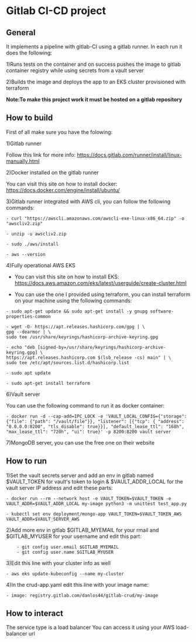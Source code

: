 Gitlab CI-CD project 
==========================

General
------------

It implements a pipeline with gitlab-CI using a gitlab runner.
In each run it does the following:

1)Runs tests on the container and on success pushes the image to gitlab container registry while using secrets from a vault server

2)Builds the image and deploys the app to an EKS cluster provisioned with terraform

**Note:To make this project work it must be hosted on a gitlab repository**


How to build
------------

First of all make sure you have the folowing:

1)Gitlab runner

Follow this link for more info:
https://docs.gitlab.com/runner/install/linux-manually.html

2)Docker installed on the gitlab runner

You can visit this site on how to install docker: 
https://docs.docker.com/engine/install/ubuntu/


3)Gitlab runner integrated with AWS cli, you can follow the following commands:

 ```
 - curl "https://awscli.amazonaws.com/awscli-exe-linux-x86_64.zip" -o "awscliv2.zip"
 
 - unzip -u awscliv2.zip
 
 - sudo ./aws/install
 
 - aws --version
 ```

4)Fully operational AWS EKS
- You can visit this site on how to install EKS: https://docs.aws.amazon.com/eks/latest/userguide/create-cluster.html

- You can use the one I provided using terraform, you can install terraform on your machine using the following commands:

```
- sudo apt-get update && sudo apt-get install -y gnupg software-properties-common
```

```
- wget -O- https://apt.releases.hashicorp.com/gpg | \
gpg --dearmor | \
sudo tee /usr/share/keyrings/hashicorp-archive-keyring.gpg
```

```
- echo "deb [signed-by=/usr/share/keyrings/hashicorp-archive-keyring.gpg] \
https://apt.releases.hashicorp.com $(lsb_release -cs) main" | \
sudo tee /etc/apt/sources.list.d/hashicorp.list
```

`- sudo apt update`

`- sudo apt-get install terraform`



6)Vault server

You can use the following command to run it as docker container:

 ```
 - docker run -d --cap-add=IPC_LOCK -e 'VAULT_LOCAL_CONFIG={"storage": {"file": {"path": "/vault/file"}}, "listener": [{"tcp": { "address": "0.0.0.0:8200", "tls_disable": true}}], "default_lease_ttl": "168h", "max_lease_ttl": "720h", "ui": true}' -p 8200:8200 vault server
 ```

 7)MongoDB server, you can use the free one on their website


How to run
------------

1)Set the vault secrets server and add an env in gitlab named $VAULT_TOKEN for vault's token to login & $VAULT_ADDR_LOCAL for the vault server IP address and edit these parts:


```
- docker run --rm --network host -e VAULT_TOKEN=$VAULT_TOKEN -e VAULT_ADDR=$VAULT_ADDR_LOCAL my-image python3 -m unittest test_app.py

- kubectl set env deployment/mongo-app VAULT_TOKEN=$VAULT_TOKEN_AWS VAULT_ADDR=$VAULT_SERVER_AWS

```

2)Add more env in gitlab $GITLAB_MYEMAIL for your rmail and $GITLAB_MYUSER for your username and edit this part:
```
    - git config user.email $GITLAB_MYEMAIL
    - git config user.name $GITLAB_MYUSER

```


3)Edit this line with your cluster info as well

`- aws eks update-kubeconfig --name my-cluster`

4)In the crud-app.yaml edit this line with your image name:

`- image: registry.gitlab.com/danlos44/gitlab-crud/my-image`



How to interact
------------
The service type is a load balancer
You can access it using your AWS load-balancer url
